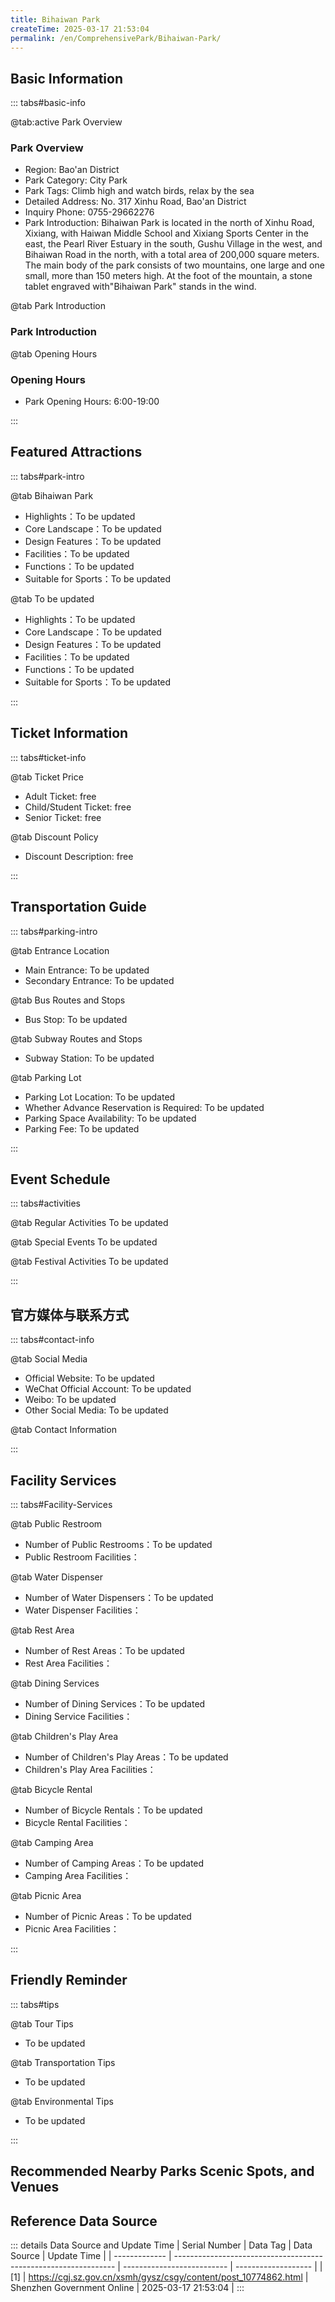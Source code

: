 ```yaml
---
title: Bihaiwan Park
createTime: 2025-03-17 21:53:04
permalink: /en/ComprehensivePark/Bihaiwan-Park/
---
```



<script setup>
import ImageSwiper from '/.vuepress/theme/components/ImageSwiper.vue'
// 轮播图数据
const swiperItems = [
    {
                link: 'https://cgj.sz.gov.cn/img/4/4005/4005799/10774862.png',
                title: 'Bihaiwan Park',
                description: '',
                author: 'Shenzhen Government Online',
                date: '2025/03/17'
                },
  {
                link: 'https://cgj.sz.gov.cn/img/4/4005/4005799/10774862.png',
                title: 'Bihaiwan Park',
                description: '',
                author: 'Shenzhen Government Online',
                date: '2025/03/17'
                }
]
// 配置项
const swiperConfig = {
  height: 500,
  showInfo: true
}
</script>
<!-- 轮播图组件 -->
<ImageSwiper :items="swiperItems" :config="swiperConfig" />



## Basic Information

::: tabs#basic-info

@tab:active Park Overview
### Park Overview
- Region: Bao'an District
- Park Category: City Park
- Park Tags: Climb high and watch birds, relax by the sea
- Detailed Address: No. 317 Xinhu Road, Bao'an District
- Inquiry Phone: 0755-29662276
- Park Introduction: Bihaiwan Park is located in the north of Xinhu Road, Xixiang, with Haiwan Middle School and Xixiang Sports Center in the east, the Pearl River Estuary in the south, Gushu Village in the west, and Bihaiwan Road in the north, with a total area of 200,000 square meters. The main body of the park consists of two mountains, one large and one small, more than 150 meters high. At the foot of the mountain, a stone tablet engraved with"Bihaiwan Park" stands in the wind.

@tab Park Introduction
### Park Introduction
@tab Opening Hours
### Opening Hours
- Park Opening Hours: 6:00-19:00

:::

## Featured Attractions

::: tabs#park-intro

@tab Bihaiwan Park
<ImageCard
image="https://cgj.sz.gov.cn/images/index20230710_1.png"
    title="Bihaiwan Park"
    description="The park is rich in landscaping, with nearly 200,000 valuable tree species such as Acacia mangium, Kapok, Lychee, Poinciana, Magnolia, Red-bracted Wood, and Chinese parasol trees, as well as more than 10,000 clumps of various ornamental bamboos. The observation deck on the top of the mountain allows you to enjoy the fresh sea breeze, 180° sea view, and a bird's eye view of half of Xixiang."
    date=""
    author="Shenzhen Government Online"
/>


- Highlights：To be updated
- Core Landscape：To be updated
- Design Features：To be updated
- Facilities：To be updated
- Functions：To be updated
- Suitable for Sports：To be updated

@tab To be updated
<ImageCard
image="https://cgj.sz.gov.cn/images/index20230710_1.png"
    title="Bihaiwan Park"
    description="The park is rich in landscaping, with nearly 200,000 valuable tree species such as Acacia mangium, Kapok, Lychee, Poinciana, Magnolia, Red-bracted Wood, and Chinese parasol trees, as well as more than 10,000 clumps of various ornamental bamboos. The observation deck on the top of the mountain allows you to enjoy the fresh sea breeze, 180° sea view, and a bird's eye view of half of Xixiang."
    date=""
    author="Shenzhen Government Online"
/>


- Highlights：To be updated
- Core Landscape：To be updated
- Design Features：To be updated
- Facilities：To be updated
- Functions：To be updated
- Suitable for Sports：To be updated

:::

## Ticket Information

::: tabs#ticket-info

@tab Ticket Price
- Adult Ticket: free
- Child/Student Ticket: free
- Senior Ticket: free

@tab Discount Policy
- Discount Description: free

:::

## Transportation Guide

::: tabs#parking-intro

@tab Entrance Location
- Main Entrance: To be updated
- Secondary Entrance: To be updated

@tab Bus Routes and Stops
- Bus Stop: To be updated

@tab Subway Routes and Stops
- Subway Station: To be updated

@tab Parking Lot
- Parking Lot Location: To be updated
- Whether Advance Reservation is Required: To be updated
- Parking Space Availability: To be updated
- Parking Fee: To be updated

:::

## Event Schedule

::: tabs#activities

@tab Regular Activities
To be updated

@tab Special Events
To be updated

@tab Festival Activities
To be updated

:::

## 官方媒体与联系方式

::: tabs#contact-info

@tab Social Media
- Official Website: To be updated
- WeChat Official Account: To be updated
- Weibo: To be updated
- Other Social Media: To be updated

@tab Contact Information

:::

## Facility Services

::: tabs#Facility-Services

@tab Public Restroom
- Number of Public Restrooms：To be updated
- Public Restroom Facilities：

@tab Water Dispenser
- Number of Water Dispensers：To be updated
- Water Dispenser Facilities：

@tab Rest Area
- Number of Rest Areas：To be updated
- Rest Area Facilities：

@tab Dining Services
- Number of Dining Services：To be updated
- Dining Service Facilities：

@tab Children's Play Area
- Number of Children's Play Areas：To be updated
- Children's Play Area Facilities：

@tab Bicycle Rental
- Number of Bicycle Rentals：To be updated
- Bicycle Rental Facilities：

@tab Camping Area
- Number of Camping Areas：To be updated
- Camping Area Facilities：

@tab Picnic Area
- Number of Picnic Areas：To be updated
- Picnic Area Facilities：

:::

## Friendly Reminder

::: tabs#tips

@tab Tour Tips
- To be updated

@tab Transportation Tips
- To be updated

@tab Environmental Tips
- To be updated

:::

## Recommended Nearby Parks Scenic Spots, and Venues

<CardGrid>
  <ImageCard
        image="https://cgj.sz.gov.cn/img/4/4005/4005800/10774864.png"
        title="Cuigang Park"
        description="Cuigang Park is located at the intersection of Huaide South Road and Cuigang West Road, covering an area of about 62,579.23 square meters, with an altitude of 6"
        href="/en/ComprehensivePark/Cuigang Park"
        author="Shenzhen Government Online"
        date="2025/01/02"
      />
      <ImageCard
        image="https://cgj.sz.gov.cn/img/4/4005/4005800/10774864.png"
        title="Cuigang Park"
        description="Cuigang Park is located at the intersection of Huaide South Road and Cuigang West Road, covering an area of about 62,579.23 square meters, with an altitude of 6"
        href="/en/ComprehensivePark/Cuigang Park"
        author="Shenzhen Government Online"
        date="2025/01/02"
      />
    </CardGrid>


## Reference Data Source

::: details Data Source and Update Time
| Serial Number | Data Tag                                                        | Data Source                | Update Time         |
| ------------- | --------------------------------------------------------------- | -------------------------- | ------------------- |
| [1]           | https://cgj.sz.gov.cn/xsmh/gysz/csgy/content/post_10774862.html | Shenzhen Government Online | 2025-03-17 21:53:04 |
:::

